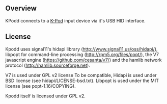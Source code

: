 ## Overview
KPodd connects to a [K-Pod](http://www.elecraft.com/k-pod/k-pod.htm) input
device via it's USB HID interface.

## License
Kpodd uses signal11's hidapi library (http://www.signal11.us/oss/hidapi/),
libpopt for command-line processing (http://rpm5.org/files/popt/),
the V7 javascript engine (https://github.com/cesanta/v7/)
and the hamlib network protocol (http://hamlib.sourceforge.net).

V7 is used under GPL v2 license
To be compatible, Hidapi is used under BSD license (see hidapi/LICENSE-bsd.txt).
Libpopt is used under the MIT license (see popt-1.16/COPYING).

Kpodd itself is licensed under GPL v2.

